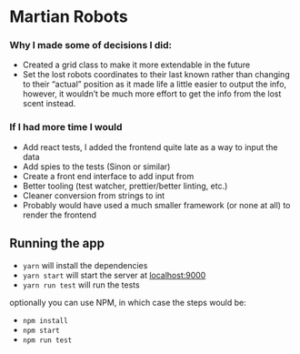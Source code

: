 # Martian Robots

### Why I made some of decisions I did:
- Created a grid class to make it more extendable in the future
- Set the lost robots coordinates to their last known rather than changing to their “actual” position as it made life a little easier to output the info, however, it wouldn’t be much more effort to get the info from the lost scent instead.

### If I had more time I would
- Add react tests, I added the frontend quite late as a way to input the data
- Add spies to the tests (Sinon or similar)
- Create a front end interface to add input from
- Better tooling (test watcher, prettier/better linting, etc.)
- Cleaner conversion from strings to int
- Probably would have used a much smaller framework (or none at all) to render the frontend

## Running the app
- `yarn` will install the dependencies
- `yarn start` will start the server at [localhost:9000](http://localhost:9000)
- `yarn run test` will run the tests

optionally you can use NPM, in which case the steps would be:
- `npm install`
- `npm start`
- `npm run test`